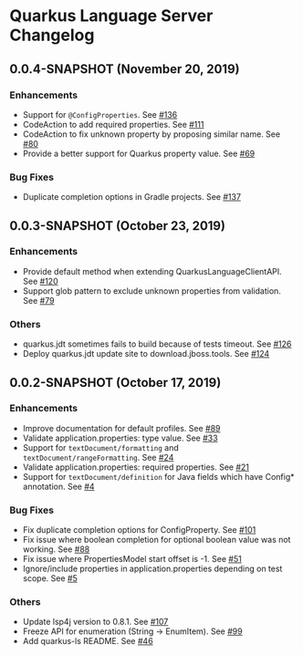 # Quarkus Language Server Changelog

## 0.0.4-SNAPSHOT (November 20, 2019)

### Enhancements

 * Support for `@ConfigProperties`. See [#136](https://github.com/redhat-developer/quarkus-ls/issues/136)
 * CodeAction to add required properties. See [#111](https://github.com/redhat-developer/quarkus-ls/issues/111)
 * CodeAction to fix unknown property by proposing similar name. See [#80](https://github.com/redhat-developer/quarkus-ls/issues/80)
 * Provide a better support for Quarkus property value. See [#69](https://github.com/redhat-developer/quarkus-ls/issues/69)

### Bug Fixes

 * Duplicate completion options in Gradle projects. See [#137](https://github.com/redhat-developer/quarkus-ls/issues/137)

## 0.0.3-SNAPSHOT (October 23, 2019)

### Enhancements

 * Provide default method when extending QuarkusLanguageClientAPI. See [#120](https://github.com/redhat-developer/quarkus-ls/issues/120)
 * Support glob pattern to exclude unknown properties from validation. See [#79](https://github.com/redhat-developer/quarkus-ls/issues/79)

### Others

 * quarkus.jdt sometimes fails to build because of tests timeout. See [#126](https://github.com/redhat-developer/quarkus-ls/issues/126)
 * Deploy quarkus.jdt update site to download.jboss.tools. See [#124](https://github.com/redhat-developer/quarkus-ls/issues/124)

## 0.0.2-SNAPSHOT (October 17, 2019)

### Enhancements

 * Improve documentation for default profiles. See [#89](https://github.com/redhat-developer/quarkus-ls/issues/89)
 * Validate application.properties: type value. See [#33](https://github.com/redhat-developer/quarkus-ls/issues/33)
 * Support for `textDocument/formatting` and `textDocument/rangeFormatting`. See [#24](https://github.com/redhat-developer/quarkus-ls/issues/24)
 * Validate application.properties: required properties. See [#21](https://github.com/redhat-developer/quarkus-ls/issues/21)
 * Support for `textDocument/definition` for Java fields which have Config* annotation. See [#4](https://github.com/redhat-developer/quarkus-ls/issues/4)

### Bug Fixes

 * Fix duplicate completion options for ConfigProperty. See [#101](https://github.com/redhat-developer/quarkus-ls/issues/101)
 * Fix issue where boolean completion for optional boolean value was not working. See [#88](https://github.com/redhat-developer/quarkus-ls/issues/88)
 * Fix issue where PropertiesModel start offset is -1. See [#51](https://github.com/redhat-developer/quarkus-ls/issues/51)
 * Ignore/include properties in application.properties depending on test scope. See [#5](https://github.com/redhat-developer/quarkus-ls/issues/5)

### Others

 * Update lsp4j version to 0.8.1. See [#107](https://github.com/redhat-developer/quarkus-ls/pull/107)
 * Freeze API for enumeration (String -> EnumItem). See [#99](https://github.com/redhat-developer/quarkus-ls/issues/99)
 * Add quarkus-ls README. See [#46](https://github.com/redhat-developer/quarkus-ls/issues/46)